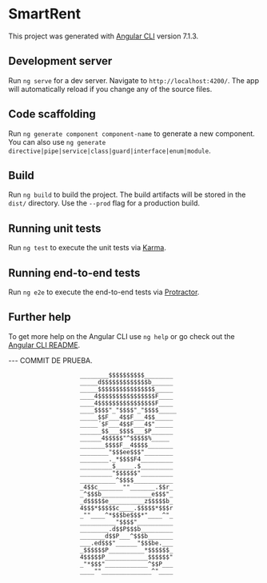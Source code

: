 # SmartRent

This project was generated with [Angular CLI](https://github.com/angular/angular-cli) version 7.1.3.

## Development server

Run `ng serve` for a dev server. Navigate to `http://localhost:4200/`. The app will automatically reload if you change any of the source files.

## Code scaffolding

Run `ng generate component component-name` to generate a new component. You can also use `ng generate directive|pipe|service|class|guard|interface|enum|module`.

## Build

Run `ng build` to build the project. The build artifacts will be stored in the `dist/` directory. Use the `--prod` flag for a production build.

## Running unit tests

Run `ng test` to execute the unit tests via [Karma](https://karma-runner.github.io).

## Running end-to-end tests

Run `ng e2e` to execute the end-to-end tests via [Protractor](http://www.protractortest.org/).

## Further help

To get more help on the Angular CLI use `ng help` or go check out the [Angular CLI README](https://github.com/angular/angular-cli/blob/master/README.md).



--- COMMIT DE PRUEBA.

                        ________$$$$$$$$$$________
                        _____d$$$$$$$$$$$$$b______
                        _____$$$$$$$$$$$$$$$$_____
                        ____4$$$$$$$$$$$$$$$$F____
                        ____4$$$$$$$$$$$$$$$$F____
                        ____$$$$"_"$$$$"_"$$$$_____
                        _____$$F___4$$F___4$$_____
                        _____´$F___4$$F___4$"_____
                        ______$$___$$$$___$P______
                        ______4$$$$$"^$$$$$%_____
                        _______$$$$F__4$$$$_______
                        ________"$$$ee$$$"________
                        ________._*$$$$F4_________
                        _________$_____.$_________
                        _________"$$$$$$"_________
                        __________^$$$$___________
                        _4$$c_______""_______.$$r_
                        _^$$$b______________e$$$"_
                        _d$$$$$e__________z$$$$$b_
                        4$$$*$$$$$c____.$$$$$*$$$r
                        _""____^*$$$be$$$*"____^"_
                        __________"$$$$"__________
                        ________.d$$P$$$b_________
                        _______d$$P___^$$$b_______
                        ___.ed$$$"______"$$$be.___
                        _$$$$$$P__________*$$$$$$_
                        4$$$$$P____________$$$$$$"
                        _"*$$$"____________^$$P___
                        ____""______________^"____
